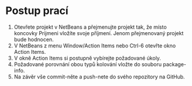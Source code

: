 # Postup prací

 1. Otevřete projekt v NetBeans a přejmenujte projekt tak, že místo koncovky 
    Prijmeni vložíte svoje příjmení. Jenom přejmenovaný projekt bude hodnocen.
 2. V NetBeans z menu Window/Action Items nebo Ctrl-6 otevřte okno Action Items.
 3. V okně Action Items si postupně vybírejte požadované úkoly.
 4. Požadované porovnání obou typů kolování vložte do souboru package-info.
 5. Na závěr vše commit-něte a push-nete do svého repozitory na GitHub.


